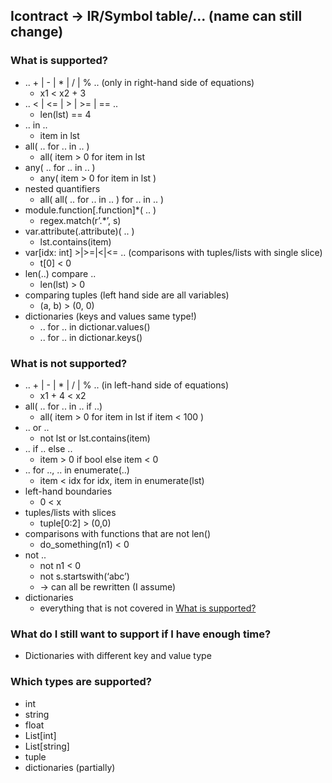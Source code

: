 ##  Icontract -> IR/Symbol table/... (name can still change)

### What is supported?
* .. + | - | * | / | % .. (only in right-hand side of equations)
    * x1 < x2 + 3
* .. < | <= | > | >= | == ..
    * len(lst) == 4
* .. in ..
    * item in lst
* all( .. for .. in .. )
    * all( item > 0 for item in lst
* any( .. for .. in .. )
    * any( item > 0 for item in lst )
* nested quantifiers
    * all( all( .. for .. in .. ) for .. in .. )
* module.function[.function]*( .. )
    * regex.match(r’.*’, s)
* var.attribute(.attribute)( .. )
    * lst.contains(item)
* var[idx: int] >|>=|<|<= .. (comparisons with tuples/lists with single slice)
    * t[0] < 0
* len(..) compare ..
    * len(lst) > 0
* comparing tuples (left hand side are all variables)
    * (a, b) > (0, 0)
* dictionaries (keys and values same type!)
    * .. for .. in dictionar.values()
    * .. for .. in dictionar.keys()
### What is not supported?
* .. + | - | * | / | % .. (in left-hand side of equations)
    * x1 + 4 < x2
* all( .. for .. in .. if ..)
    * all( item > 0 for item in lst if item < 100 )
* .. or ..
    * not lst or lst.contains(item)
* .. if .. else ..
    * item > 0 if bool else item < 0
* .. for .., .. in enumerate(..)
    * item < idx for idx, item in enumerate(lst)
* left-hand boundaries
    * 0 < x
* tuples/lists with slices
    * tuple[0:2] > (0,0)
* comparisons with functions that are not len()
    * do_something(n1) < 0
* not ..
    * not n1 < 0
    * not s.startswith(‘abc’)
    * -> can all be rewritten (I assume)
* dictionaries
    * everything that is not covered in [What is supported?](#what-is-supported)
### What do I still want to support if I have enough time?
* Dictionaries with different key and value type
### Which types are supported?
* int
* string
* float
* List[int]
* List[string]
* tuple
* dictionaries (partially)
